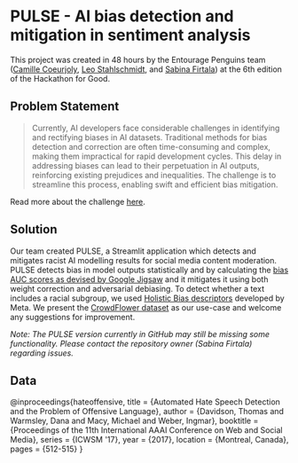 # PULSE - AI bias detection and mitigation in sentiment analysis
This project was created in 48 hours by the Entourage Penguins team ([Camille Coeurjoly](https://www.linkedin.com/in/camillecoeurjoly/), [Leo Stahlschmidt](https://www.linkedin.com/in/leo-s-34680012b/), and [Sabina Firtala](https://www.linkedin.com/in/sabina-firtala/)) at the 6th edition of the Hackathon for Good.


## Problem Statement

> Currently, AI developers face considerable challenges in identifying and rectifying biases in AI datasets. Traditional methods for bias detection and correction are often time-consuming and complex, making them impractical for rapid development cycles. This delay in addressing biases can lead to their perpetuation in AI outputs, reinforcing existing prejudices and inequalities. The challenge is to streamline this process, enabling swift and efficient bias mitigation.

Read more about the challenge [here](https://www.hackathonforgood.org/hackathons/the-hague-6/rapid-bias-identification-and-correction-in-ai).

## Solution

Our team created PULSE, a Streamlit application which detects and mitigates racist AI modelling results for social media content moderation. PULSE detects bias in model outputs statistically and by calculating the [bias AUC scores as devised by Google Jigsaw](https://medium.com/sentropy/our-approach-to-machine-learning-bias-part-2-4f94b3f58ff9) and it mitigates it using both weight correction and adversarial debiasing. To detect whether a text includes a racial subgroup, we used [Holistic Bias descriptors](https://github.com/facebookresearch/ResponsibleNLP/tree/main/holistic_bias) developed by Meta. We present the [CrowdFlower dataset](https://github.com/t-davidson/hate-speech-and-offensive-language) as our use-case and welcome any suggestions for improvement.

*Note: The PULSE version currently in GitHub may still be missing some functionality. Please contact the repository owner (Sabina Firtala) regarding issues.*

## Data

@inproceedings{hateoffensive,
  title = {Automated Hate Speech Detection and the Problem of Offensive Language},
  author = {Davidson, Thomas and Warmsley, Dana and Macy, Michael and Weber, Ingmar}, 
  booktitle = {Proceedings of the 11th International AAAI Conference on Web and Social Media},
  series = {ICWSM '17},
  year = {2017},
  location = {Montreal, Canada},
  pages = {512-515}
}
